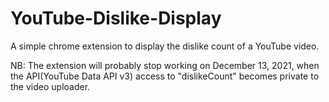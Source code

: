 # YouTube-Dislike-Display
A simple chrome extension to display the dislike count of a YouTube video.
  
NB: The extension will probably stop working on December 13, 2021, when the API(YouTube Data API v3) access to "dislikeCount" becomes private to the video uploader.
